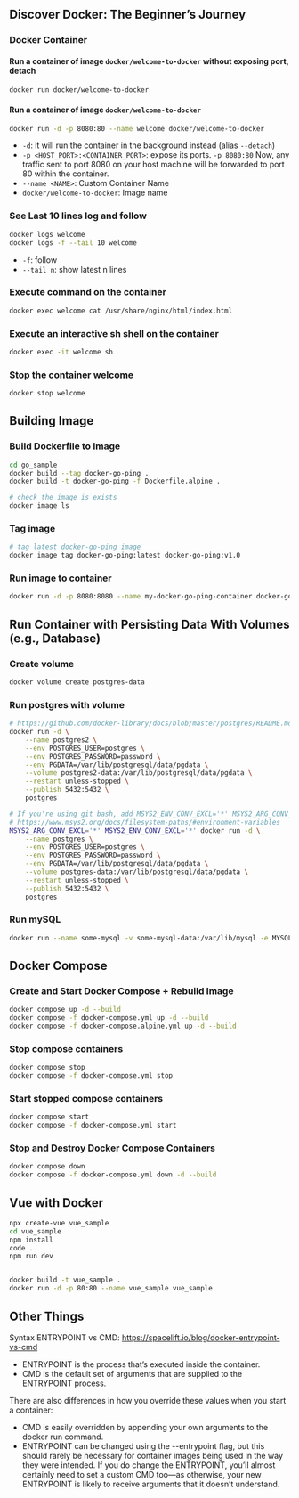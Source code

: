 ## Discover Docker: The Beginner’s Journey

### Docker Container

#### Run a container of image `docker/welcome-to-docker` without exposing port, detach

```sh
docker run docker/welcome-to-docker
```

#### Run a container of image `docker/welcome-to-docker`

```sh
docker run -d -p 8080:80 --name welcome docker/welcome-to-docker
```

- `-d`: it will run the container in the background instead (alias `--detach`)
- `-p <HOST_PORT>:<CONTAINER_PORT>`: expose its ports. `-p 8080:80` Now,
  any traffic sent to port 8080 on your host machine will be forwarded to port 80 within the container.
- `--name <NAME>`: Custom Container Name
- `docker/welcome-to-docker`: Image name

### See Last 10 lines log and follow

```sh
docker logs welcome
docker logs -f --tail 10 welcome
```

- `-f`: follow
- `--tail n`: show latest n lines

### Execute command on the container

```sh
docker exec welcome cat /usr/share/nginx/html/index.html
```

### Execute an interactive sh shell on the container

```sh
docker exec -it welcome sh
```

### Stop the container welcome

```sh
docker stop welcome
```

## Building Image

### Build Dockerfile to Image

```sh
cd go_sample
docker build --tag docker-go-ping .
docker build -t docker-go-ping -f Dockerfile.alpine .

# check the image is exists
docker image ls
```

### Tag image

```sh
# tag latest docker-go-ping image
docker image tag docker-go-ping:latest docker-go-ping:v1.0
```

### Run image to container

```sh
docker run -d -p 8080:8080 --name my-docker-go-ping-container docker-go-ping
```

## Run Container with Persisting Data With Volumes (e.g., Database)

### Create volume

```sh
docker volume create postgres-data
```

### Run postgres with volume

```sh
# https://github.com/docker-library/docs/blob/master/postgres/README.md
docker run -d \
    --name postgres2 \
    --env POSTGRES_USER=postgres \
    --env POSTGRES_PASSWORD=password \
    --env PGDATA=/var/lib/postgresql/data/pgdata \
    --volume postgres2-data:/var/lib/postgresql/data/pgdata \
    --restart unless-stopped \
    --publish 5432:5432 \
    postgres

# If you're using git bash, add MSYS2_ENV_CONV_EXCL='*' MSYS2_ARG_CONV_EXCL='*' to avoid auto conversion from arguments and env
# https://www.msys2.org/docs/filesystem-paths/#environment-variables
MSYS2_ARG_CONV_EXCL='*' MSYS2_ENV_CONV_EXCL='*' docker run -d \
    --name postgres \
    --env POSTGRES_USER=postgres \
    --env POSTGRES_PASSWORD=password \
    --env PGDATA=/var/lib/postgresql/data/pgdata \
    --volume postgres-data:/var/lib/postgresql/data/pgdata \
    --restart unless-stopped \
    --publish 5432:5432 \
    postgres
```

### Run mySQL

```sh
docker run --name some-mysql -v some-mysql-data:/var/lib/mysql -e MYSQL_ROOT_PASSWORD=password -d mysql
```

## Docker Compose

### Create and Start Docker Compose + Rebuild Image

```sh
docker compose up -d --build
docker compose -f docker-compose.yml up -d --build
docker compose -f docker-compose.alpine.yml up -d --build
```

### Stop compose containers

```sh
docker compose stop
docker compose -f docker-compose.yml stop
```

### Start stopped compose containers

```sh
docker compose start
docker compose -f docker-compose.yml start
```

### Stop and Destroy Docker Compose Containers

```sh
docker compose down
docker compose -f docker-compose.yml down -d --build
```

## Vue with Docker

```sh
npx create-vue vue_sample
cd vue_sample
npm install
code .
npm run dev


docker build -t vue_sample .
docker run -d -p 80:80 --name vue_sample vue_sample
```

## Other Things

Syntax ENTRYPOINT vs CMD: https://spacelift.io/blog/docker-entrypoint-vs-cmd

- ENTRYPOINT is the process that’s executed inside the container.
- CMD is the default set of arguments that are supplied to the ENTRYPOINT process.

There are also differences in how you override these values when you start a container:

- CMD is easily overridden by appending your own arguments to the docker run command.
- ENTRYPOINT can be changed using the --entrypoint flag, but this should rarely be necessary for container images being used in the way they were intended. If you do change the ENTRYPOINT, you’ll almost certainly need to set a custom CMD too—as otherwise, your new ENTRYPOINT is likely to receive arguments that it doesn’t understand.
